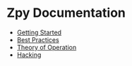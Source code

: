 # Zpy Documentation

- [Getting Started](getting_started.md)
- [Best Practices](best_practices.md)
- [Theory of Operation](theory_of_operation.md)
- [Hacking](hacking.md)
